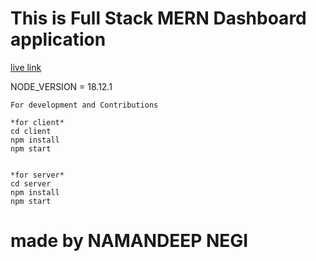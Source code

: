 # This is Full Stack MERN Dashboard application

[live link](https://dashboard-frontend-f885.onrender.com/dashboard)

NODE_VERSION = 18.12.1

```
For development and Contributions

*for client*
cd client
npm install
npm start


*for server*
cd server
npm install
npm start
```

# made by NAMANDEEP NEGI